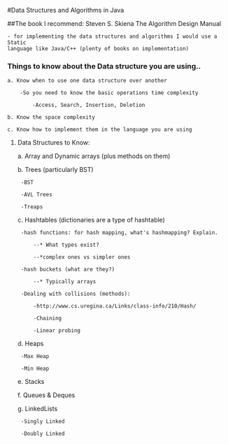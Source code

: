 #Data Structures and Algorithms in Java

##The book I recommend: Steven S. Skiena The Algorithm Design Manual
  
    - for implementing the data structures and algorithms I would use a Static
    language like Java/C++ (plenty of books on implementation)

### Things to know about the Data structure you are using..
    a. Know when to use one data structure over another
    
        -So you need to know the basic operations time complexity

            -Access, Search, Insertion, Deletion

    b. Know the space complexity

    c. Know how to implement them in the language you are using 


  
  1. Data Structures to Know:
      
      a. Array and Dynamic arrays (plus methods on them)

      b. Trees (particularly BST)

          -BST

          -AVL Trees

          -Treaps 

      c. Hashtables (dictionaries are a type of hashtable)
          
          -hash functions: for hash mapping, what's hashmapping? Explain.

              --* What types exist? 

              --*complex ones vs simpler ones

          -hash buckets (what are they?)
            
              --* Typically arrays

          -Dealing with collisions (methods): 
          
              -http://www.cs.uregina.ca/Links/class-info/210/Hash/
            
              -Chaining

              -Linear probing

      d. Heaps
          
          -Max Heap

          -Min Heap

      e. Stacks

      f. Queues & Deques

      g. LinkedLists

          -Singly Linked

          -Doubly Linked
